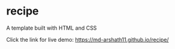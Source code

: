 # recipe
A template built with HTML and CSS

Click the link for live demo:  https://md-arshath11.github.io/recipe/
